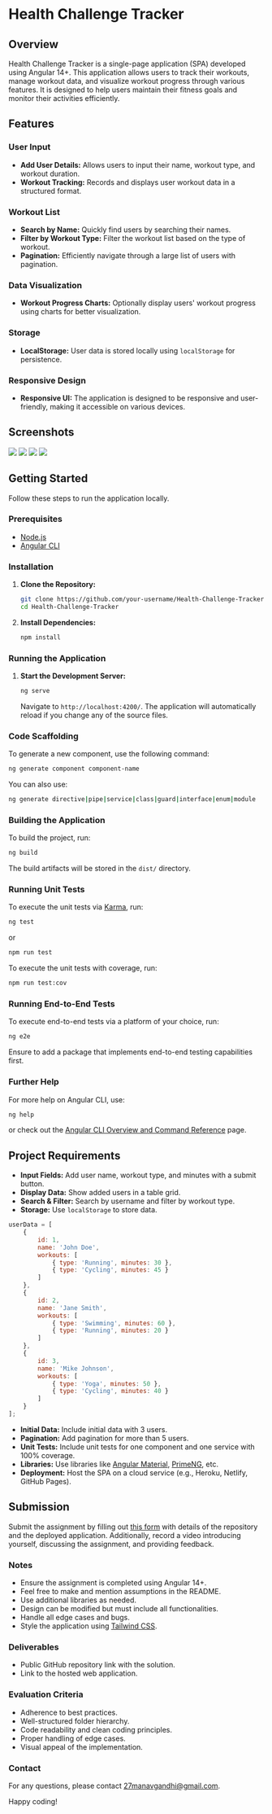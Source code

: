 # Health Challenge Tracker

## Overview

Health Challenge Tracker is a single-page application (SPA) developed using Angular 14+. This application allows users to track their workouts, manage workout data, and visualize workout progress through various features. It is designed to help users maintain their fitness goals and monitor their activities efficiently.

## Features

### User Input
- **Add User Details:** Allows users to input their name, workout type, and workout duration.
- **Workout Tracking:** Records and displays user workout data in a structured format.

### Workout List
- **Search by Name:** Quickly find users by searching their names.
- **Filter by Workout Type:** Filter the workout list based on the type of workout.
- **Pagination:** Efficiently navigate through a large list of users with pagination.

### Data Visualization
- **Workout Progress Charts:** Optionally display users' workout progress using charts for better visualization.

### Storage
- **LocalStorage:** User data is stored locally using `localStorage` for persistence.

### Responsive Design
- **Responsive UI:** The application is designed to be responsive and user-friendly, making it accessible on various devices.

## Screenshots

![](https://github.com/user-attachments/assets/29869083-7ea9-4844-88b0-73f10f2dd8de)
![](https://github.com/user-attachments/assets/dddeac26-2263-4d43-b9c4-041ab0aa12aa)
![](https://github.com/user-attachments/assets/a77a28a5-8679-487d-89fe-2ae4ecd7707f)
![](https://github.com/user-attachments/assets/078f2294-bdf0-404a-ab82-c31338020f1a)


## Getting Started

Follow these steps to run the application locally.

### Prerequisites

- [Node.js](https://nodejs.org/en/)
- [Angular CLI](https://angular.io/cli)

### Installation

1. **Clone the Repository:**
    ```sh
    git clone https://github.com/your-username/Health-Challenge-Tracker.git
    cd Health-Challenge-Tracker
    ```

2. **Install Dependencies:**
    ```sh
    npm install
    ```

### Running the Application

1. **Start the Development Server:**
    ```sh
    ng serve
    ```
    Navigate to `http://localhost:4200/`. The application will automatically reload if you change any of the source files.

### Code Scaffolding

To generate a new component, use the following command:
```sh
ng generate component component-name
```
You can also use:
```sh
ng generate directive|pipe|service|class|guard|interface|enum|module
```

### Building the Application

To build the project, run:
```sh
ng build
```
The build artifacts will be stored in the `dist/` directory.

### Running Unit Tests

To execute the unit tests via [Karma](https://karma-runner.github.io), run:
```sh
ng test
```
or
```sh
npm run test
```
To execute the unit tests with coverage, run:
```sh
npm run test:cov
```

### Running End-to-End Tests

To execute end-to-end tests via a platform of your choice, run:
```sh
ng e2e
```
Ensure to add a package that implements end-to-end testing capabilities first.

### Further Help

For more help on Angular CLI, use:
```sh
ng help
```
or check out the [Angular CLI Overview and Command Reference](https://angular.io/cli) page.

## Project Requirements

- **Input Fields:** Add user name, workout type, and minutes with a submit button.
- **Display Data:** Show added users in a table grid.
- **Search & Filter:** Search by username and filter by workout type.
- **Storage:** Use `localStorage` to store data.

```jsx
userData = [
    {
        id: 1,
        name: 'John Doe',
        workouts: [
            { type: 'Running', minutes: 30 },
            { type: 'Cycling', minutes: 45 }
        ]
    },
    {
        id: 2,
        name: 'Jane Smith',
        workouts: [
            { type: 'Swimming', minutes: 60 },
            { type: 'Running', minutes: 20 }
        ]
    },
    {
        id: 3,
        name: 'Mike Johnson',
        workouts: [
            { type: 'Yoga', minutes: 50 },
            { type: 'Cycling', minutes: 40 }
        ]
    }
];
```

- **Initial Data:** Include initial data with 3 users.
- **Pagination:** Add pagination for more than 5 users.
- **Unit Tests:** Include unit tests for one component and one service with 100% coverage.
- **Libraries:** Use libraries like [Angular Material](https://material.angular.io/), [PrimeNG](https://primeng.org/), etc.
- **Deployment:** Host the SPA on a cloud service (e.g., Heroku, Netlify, GitHub Pages).

## Submission

Submit the assignment by filling out [this form](https://forms.gle/ucKCSdcrRh8ApyPX9) with details of the repository and the deployed application. Additionally, record a video introducing yourself, discussing the assignment, and providing feedback.

### Notes

- Ensure the assignment is completed using Angular 14+.
- Feel free to make and mention assumptions in the README.
- Use additional libraries as needed.
- Design can be modified but must include all functionalities.
- Handle all edge cases and bugs.
- Style the application using [Tailwind CSS](https://tailwindcss.com/).

### Deliverables

- Public GitHub repository link with the solution.
- Link to the hosted web application.

### Evaluation Criteria

- Adherence to best practices.
- Well-structured folder hierarchy.
- Code readability and clean coding principles.
- Proper handling of edge cases.
- Visual appeal of the implementation.

### Contact

For any questions, please contact [27manavgandhi@gmail.com](mailto:27manavgandhi@gmail.com).

Happy coding!
